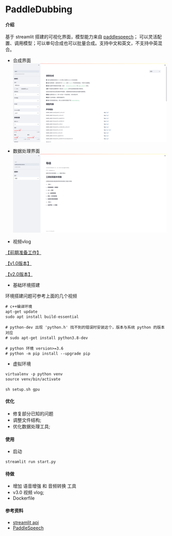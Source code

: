 # PaddleDubbing

#### 介绍

基于 streamlit 搭建的可视化界面，模型能力来自 [paddlespeech](https://github.com/PaddlePaddle/PaddleSpeech)；
可以灵活配置、调用模型；可以单句合成也可以批量合成。支持中文和英文，不支持中英混合。

- 合成界面
![](pic/gui_1.png)

- 数据处理界面
![](pic/gui_2.png)

- 视频vlog

[【前期准备工作】](https://www.bilibili.com/video/BV1134y117Jr/)

[【v1.0版本】](https://www.bilibili.com/video/BV1dq4y147Gn/)

[【v2.0版本】](https://www.bilibili.com/video/BV1zq4y1x71Y/)



- 基础环境搭建

环境搭建问题可参考上面的几个视频

```
# c++编译环境
apt-get update
sudo apt install build-essential

# python-dev 出现 'python.h' 找不到的错误时安装这个，版本与系统 python 的版本对应
# sudo apt-get install python3.8-dev

# python 环境 version>=3.6 
# python -m pip install --upgrade pip
```

- 虚拟环境

```commandline
virtualenv -p python venv
source venv/bin/activate

sh setup.sh gpu
```

#### 优化

- 修复部分已知的问题
- 调整文件结构;
- 优化数据处理工具;


#### 使用

- 启动

```
streamlit run start.py
```

#### 待做

- 增加 语音增强 和 音频转换 工具
- v3.0 视频 vlog;
- Dockerfile

#### 参考资料

- [streamlit api](https://docs.streamlit.io/library/api-reference#id1)
- [PaddleSpeech](https://github.com/PaddlePaddle/PaddleSpeech)
